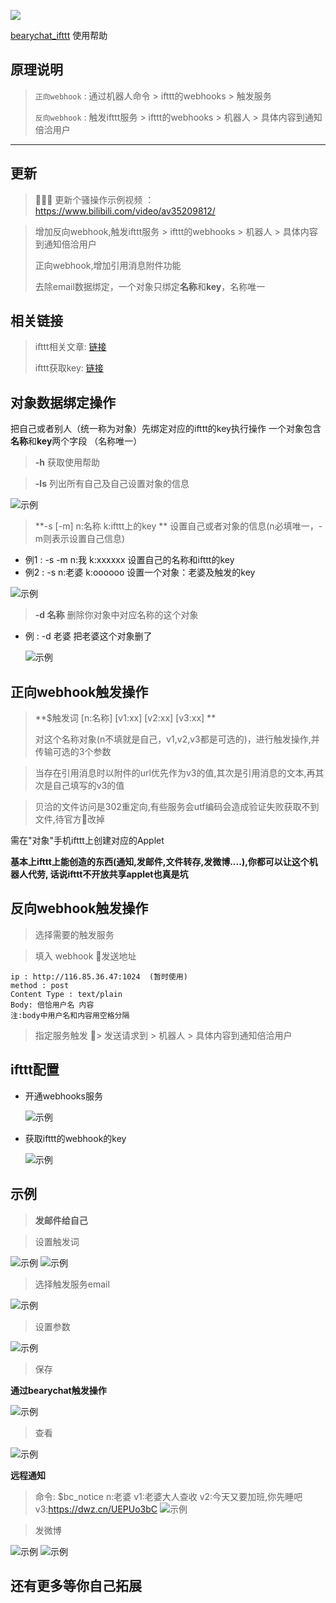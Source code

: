 ![](https://raw.githubusercontent.com/flymzero/bearychat_ifttt/master/imgs/i2bc.png)

[bearychat_ifttt](https://github.com/flymzero/bearychat_ifttt.git) 使用帮助

## 原理说明
> ```正向webhook``` : 通过机器人命令 > ifttt的webhooks > 触发服务
> 
> ```反向webhook``` : 触发ifttt服务 > ifttt的webhooks > 机器人 > 具体内容到通知倍洽用户
---

## 更新
> 🌝🌝🌝 更新个骚操作示例视频 ： https://www.bilibili.com/video/av35209812/

> 增加反向webhook,触发ifttt服务 > ifttt的webhooks > 机器人 > 具体内容到通知倍洽用户
> 
> 正向webhook,增加引用消息附件功能
> 
> 去除email数据绑定，一个对象只绑定**名称**和**key**，名称唯一

## 相关链接
> ifttt相关文章: [链接](https://sspai.com/post/39243?utm_source=weibo&utm_medium=sspai&utm_campaign=weibo&utm_content=ifttt&utm_term=jiaocheng)
> 
> ifttt获取key: [链接](http://maker.ifttt.com/)

## 对象数据绑定操作

把自己或者别人（统一称为对象）先绑定对应的ifttt的key执行操作
一个对象包含**名称**和**key**两个字段 （名称唯一）

> **-h**    获取使用帮助

> **-ls**   列出所有自己及自己设置对象的信息
> 
 ![示例](https://raw.githubusercontent.com/flymzero/bearychat_ifttt/master/imgs/721541038190_.pic.jpg)

> **-s [-m]  n:名称  k:ifttt上的key  **   设置自己或者对象的信息(n必填唯一，-m则表示设置自己信息)
- 例1 : -s -m n:我 k:xxxxxx  设置自己的名称和ifttt的key
- 例2 : -s n:老婆 k:oooooo 设置一个对象：老婆及触发的key
  
![示例](https://raw.githubusercontent.com/flymzero/bearychat_ifttt/master/imgs/681541038185_.pic.jpg)
> **-d 名称**  删除你对象中对应名称的这个对象
- 例 : -d 老婆 把老婆这个对象删了
  
  ![示例](https://raw.githubusercontent.com/flymzero/bearychat_ifttt/master/imgs/671541038184_.pic.jpg)


## 正向webhook触发操作

> **$触发词  [n:名称]  [v1:xx]  [v2:xx]  [v3:xx] ** 
> 
> 对这个名称对象(n不填就是自己，v1,v2,v3都是可选的)，进行触发操作,并传输可选的3个参数

> 当存在引用消息时以附件的url优先作为v3的值,其次是引用消息的文本,再其次是自己填写的v3的值

>贝洽的文件访问是302重定向,有些服务会utf编码会造成验证失败获取不到文件,待官方改掉

需在"对象"手机ifttt上创建对应的Applet

**基本上ifttt上能创造的东西(通知,发邮件,文件转存,发微博....),你都可以让这个机器人代劳, 话说ifttt不开放共享applet也真是坑**

## 反向webhook触发操作

> 选择需要的触发服务

> 填入 webhook 发送地址
> 
```
ip : http://116.85.36.47:1024  (暂时使用)
method : post
Content Type : text/plain     
Body: 倍恰用户名 内容               
注:body中用户名和内容用空格分隔
```
> 指定服务触发 > 发送请求到 > 机器人 > 具体内容到通知倍洽用户

## ifttt配置
- 开通webhooks服务
  
  ![示例](https://raw.githubusercontent.com/flymzero/bearychat_ifttt/master/imgs/841541038268_.pic.jpg)

- 获取ifttt的webhook的key
  
  ![示例](https://raw.githubusercontent.com/flymzero/bearychat_ifttt/master/imgs/881541038275_.pic.jpg)


## 示例

> **发邮件给自己**


> 设置触发词

![示例](https://raw.githubusercontent.com/flymzero/bearychat_ifttt/master/imgs/861541038273_.pic.jpg)
![示例](https://raw.githubusercontent.com/flymzero/bearychat_ifttt/master/imgs/761541038224_.pic.jpg)

>选择触发服务email

![示例](https://raw.githubusercontent.com/flymzero/bearychat_ifttt/master/imgs/791541038229_.pic.jpg)

> 设置参数

![示例](https://raw.githubusercontent.com/flymzero/bearychat_ifttt/master/imgs/751541038223_.pic.jpg)

> 保存

**通过bearychat触发操作**

![示例](https://raw.githubusercontent.com/flymzero/bearychat_ifttt/master/imgs/741541038220_.pic.jpg)

> 查看

![示例](https://raw.githubusercontent.com/flymzero/bearychat_ifttt/master/imgs/771541038227_.pic.jpg)


**远程通知**

> 命令: $bc_notice n:老婆 v1:老婆大人查收 v2:今天又要加班,你先睡吧 v3:https://dwz.cn/UEPUo3bC
![示例](https://raw.githubusercontent.com/flymzero/bearychat_ifttt/master/imgs/%20notice.jpg)

> 发微博

![示例](https://raw.githubusercontent.com/flymzero/bearychat_ifttt/master/imgs/731541038190_.pic.jpg)
![示例](https://raw.githubusercontent.com/flymzero/bearychat_ifttt/master/imgs/701541038186_.pic.jpg)

## 还有更多等你自己拓展